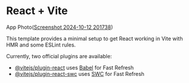 # React + Vite

App Photo([Screenshot 2024-10-12 201738](https://github.com/user-attachments/assets/fcc8aef1-09a3-445d-8d11-d4f31834bb45))


This template provides a minimal setup to get React working in Vite with HMR and some ESLint rules.

Currently, two official plugins are available:

- [@vitejs/plugin-react](https://github.com/vitejs/vite-plugin-react/blob/main/packages/plugin-react/README.md) uses [Babel](https://babeljs.io/) for Fast Refresh
- [@vitejs/plugin-react-swc](https://github.com/vitejs/vite-plugin-react-swc) uses [SWC](https://swc.rs/) for Fast Refresh
